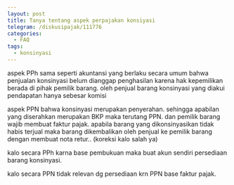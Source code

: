 ```yaml
---
layout: post
title: Tanya tentang aspek perpajakan konsiyasi
telegram: /diskusipajak/111776
categories:
  - FAQ
tags:
  - konsinyasi
---
```

aspek PPh sama seperti akuntansi yang berlaku secara umum bahwa penjualan konsinyasi belum dianggap penghasilan karena hak kepemilikan berada di pihak pemilik barang. oleh penjual barang konsinyasi yang diakui pendapatan hanya sebesar komisi

aspek PPN bahwa konsinyasi merupakan penyerahan. sehingga apabilan yang diserahkan merupakan BKP maka terutang PPN. dan pemilik barang wajib membuat faktur pajak. apabila barang yang dikonsinyasikan tidak habis terjual maka barang dikembalikan oleh penjual ke pemilik barang dengan membuat nota retur.. (koreksi kalo salah ya)

kalo secara PPh karna base pembukuan maka buat akun sendiri persediaan barang konsinyasi.

kalo secara PPN tidak relevan dg persediaan krn PPN base faktur pajak.